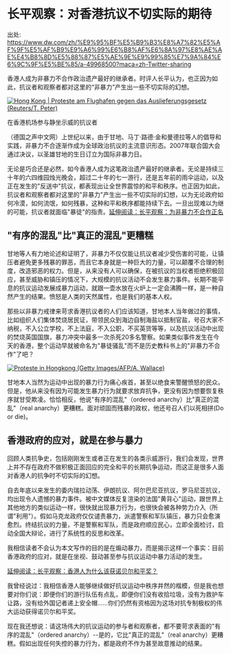 # 长平观察：对香港抗议不切实际的期待

出处: https://www.dw.com/zh/%E9%95%BF%E5%B9%B3%E8%A7%82%E5%AF%9F%E5%AF%B9%E9%A6%99%E6%B8%AF%E6%8A%97%E8%AE%AE%E4%B8%8D%E5%88%87%E5%AE%9E%E9%99%85%E7%9A%84%E6%9C%9F%E5%BE%85/a-49968500?maca=zh-Twitter-sharing

香港人成为非暴力不合作政治遗产最好的继承者。时评人长平认为，也正因为如此，抗议者和观察者都对这里的“非暴力”产生出一些不切实际的幻想。

   

[![Hong Kong | Proteste am Flughafen gegen das Auslieferungsgesetz (Reuters/T. Peter)](https://www.dw.com/image/49959770_303.jpg)](https://www.dw.com/zh/长平观察对香港抗议不切实际的期待/a-49968500?maca=zh-Twitter-sharing#)

在香港机场参与静坐示威的抗议者

（德国之声中文网）上世纪以来，由于甘地、马丁·路德·金和曼德拉等人的倡导和实践，非暴力不合逐渐作成为全球政治抗议的主流意识形态。2007年联合国大会通过决议，以圣雄甘地的生日订立为国际非暴力日。

无论是巧合还是必然，如今香港人成为这笔政治遗产最好的继承者。无论是持续三十年的六四维园烛光晚会，超过二十年的七一游行，还是五年前的雨伞运动，以及正在发生的"反送中"抗议，都表现出让全世界震惊的和平和秩序。也正因为如此，抗议者和观察者都对这里的"非暴力"产生出一些不切实际的幻想，以为无论政府如何冷漠，如何流氓，如何残暴，这种和平和秩序都能持续下去。一旦出现难以为继的可能，抗议者就面临"暴徒"的指责。[延伸阅读：长平观察：为非暴力不合作正名](https://www.dw.com/zh/长平观察为非暴力不合作正名/a-19012135)

## "有序的混乱"比"真正的混乱"更糟糕

甘地等人有力地论述和证明了，非暴力不仅仅能让抗议者减少受伤害的可能，让镇压者避免更多残暴的罪恶，而且它本身就是一种巨大的力量，可以颠覆不合理的制度，改造邪恶的权力。但是，从来没有人可以确保，在被抗议的当权者拒绝积极回应，甚至威胁和镇压的情况下，大规模的抗议活动不会发生暴力事件。长期不能平息的抗议运动发展成暴力运动，就跟一壶水放在火炉上一定会沸腾一样，是一种自然产生的结果。愤怒是人类的天然属性，也是我们的基本人权。

那些以非暴力戒律来苛求香港抗议者的人们应该知道，甘地本人当年做过的事情，比如组织人们集体焚烧居民证，带领民众到海边自制海盐以抵制官盐，号召大家不纳税，不入公立学校，不上法庭，不入公职，不买英货等等，以及抗议活动中出现的焚烧英国国旗，暴力冲突中最多一次杀死20多名警察。如果类似事件发生在今天的香港，整个运动早就被命名为"暴徒骚乱"而不是历史教科书上的"非暴力不合作"了吧？

[![Proteste in Hongkong (Getty Images/AFP/A. Wallace)](https://www.dw.com/image/49908008_401.jpg)](https://www.dw.com/zh/长平观察对香港抗议不切实际的期待/a-49968500?maca=zh-Twitter-sharing#)

甘地本人当然为运动中出现的暴力行为痛心疾首，甚至以绝食来警醒愤怒的民众。但是，他从来没有因为可能发生暴力行为就要求放弃抗争，更没有因为想要恢复秩序就甘受欺凌。恰恰相反，他说"有序的混乱"（ordered anarchy）比"真正的混乱"（real anarchy）更糟糕。面对顽固而残暴的政权，他还号召人们以死相拼(Do or die)。

## 香港政府的应对，就是在参与暴力

回顾人类抗争史，包括刚刚发生或者正在发生的各类示威游行，我们会发现，世界上并不存在政府不做积极正面回应的完全和平的长期抗争运动，而这正是很多人面对香港人的抗争时不切实际的幻想。

自去年底以来发生的委内瑞拉动荡、伊朗抗议、阿尔巴尼亚抗议，罗马尼亚抗议，均出现令人遗憾的暴力事件。被中文媒体反复渲染的法国"黄背心"运动，跟世界上其他地方的类似运动一样，很快就出现暴力行为，也很快会被各种势力介入（所谓"利用"）。假如马克龙政府仅仅谴责暴力，派遣警察和军队镇压，暴力只会愈演愈烈。终结抗议的力量，不是警察和军队，而是政府顺应民心，立即全面检讨，启动全国大辩论，进行了系统性的反思和改革。

我相信读者不会认为本文写作的目的是在煽动暴力，而是揭示这样一个事实：目前香港政府的应对，就是在坐视、鼓动甚至参与抗议运动中暴力活动的发生。

[延伸阅读：长平观察：香港人为什么该获诺贝尔和平奖？](https://www.dw.com/zh/长平观察香港人为什么该获诺贝尔和平奖/a-49243461)

我曾经说过：我相信香港人能够继续做好抗议运动中秩序井然的楷模，但是我也想要对你们说：即便你们的游行队伍有点乱，即便你们没有收拾垃圾，没有为救护车让路，没有给外国记者递上安全帽……你们仍然有资格因为这场对抗专制极权的伟大运动获得诺贝尔和平奖。

现在我还想说：请这场伟大的抗议运动的参与者和观察者，都不要苛求表面的"有序的混乱"（ordered anarchy）--是的，它比"真正的混乱"（real anarchy）更糟糕。假如出现任何失控的暴力行为，都是政府不作为甚至故意推动的结果。